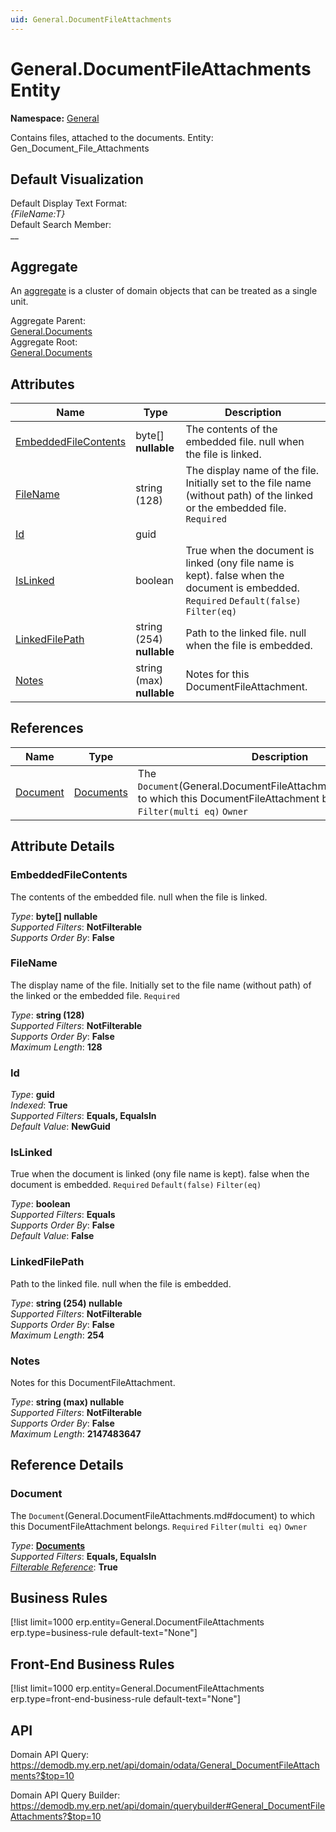 ```yaml
---
uid: General.DocumentFileAttachments
---
```

# General.DocumentFileAttachments Entity

**Namespace:** [General](General.md)  

Contains files, attached to the documents. Entity: Gen_Document_File_Attachments

## Default Visualization
Default Display Text Format:  
_{FileName:T}_  
Default Search Member:  
__  

## Aggregate
An [aggregate](https://docs.erp.net/tech/advanced/concepts/aggregates.html) is a cluster of domain objects that can be treated as a single unit.  

Aggregate Parent:  
[General.Documents](General.Documents.md)  
Aggregate Root:  
[General.Documents](General.Documents.md)  

## Attributes

| Name | Type | Description |
| ---- | ---- | --- |
| [EmbeddedFileContents](General.DocumentFileAttachments.md#embeddedfilecontents) | byte[] __nullable__ | The contents of the embedded file. null when the file is linked. 
| [FileName](General.DocumentFileAttachments.md#filename) | string (128) | The display name of the file. Initially set to the file name (without path) of the linked or the embedded file. `Required` 
| [Id](General.DocumentFileAttachments.md#id) | guid |  
| [IsLinked](General.DocumentFileAttachments.md#islinked) | boolean | True when the document is linked (ony file name is kept). false when the document is embedded. `Required` `Default(false)` `Filter(eq)` 
| [LinkedFilePath](General.DocumentFileAttachments.md#linkedfilepath) | string (254) __nullable__ | Path to the linked file. null when the file is embedded. 
| [Notes](General.DocumentFileAttachments.md#notes) | string (max) __nullable__ | Notes for this DocumentFileAttachment. 

## References

| Name | Type | Description |
| ---- | ---- | --- |
| [Document](General.DocumentFileAttachments.md#document) | [Documents](General.Documents.md) | The `Document`(General.DocumentFileAttachments.md#document) to which this DocumentFileAttachment belongs. `Required` `Filter(multi eq)` `Owner` |


## Attribute Details

### EmbeddedFileContents

The contents of the embedded file. null when the file is linked.

_Type_: **byte[] __nullable__**  
_Supported Filters_: **NotFilterable**  
_Supports Order By_: **False**  

### FileName

The display name of the file. Initially set to the file name (without path) of the linked or the embedded file. `Required`

_Type_: **string (128)**  
_Supported Filters_: **NotFilterable**  
_Supports Order By_: **False**  
_Maximum Length_: **128**  

### Id

_Type_: **guid**  
_Indexed_: **True**  
_Supported Filters_: **Equals, EqualsIn**  
_Default Value_: **NewGuid**  

### IsLinked

True when the document is linked (ony file name is kept). false when the document is embedded. `Required` `Default(false)` `Filter(eq)`

_Type_: **boolean**  
_Supported Filters_: **Equals**  
_Supports Order By_: **False**  
_Default Value_: **False**  

### LinkedFilePath

Path to the linked file. null when the file is embedded.

_Type_: **string (254) __nullable__**  
_Supported Filters_: **NotFilterable**  
_Supports Order By_: **False**  
_Maximum Length_: **254**  

### Notes

Notes for this DocumentFileAttachment.

_Type_: **string (max) __nullable__**  
_Supported Filters_: **NotFilterable**  
_Supports Order By_: **False**  
_Maximum Length_: **2147483647**  


## Reference Details

### Document

The `Document`(General.DocumentFileAttachments.md#document) to which this DocumentFileAttachment belongs. `Required` `Filter(multi eq)` `Owner`

_Type_: **[Documents](General.Documents.md)**  
_Supported Filters_: **Equals, EqualsIn**  
_[Filterable Reference](https://docs.erp.net/dev/domain-api/filterable-references.html)_: **True**  



## Business Rules

[!list limit=1000 erp.entity=General.DocumentFileAttachments erp.type=business-rule default-text="None"]

## Front-End Business Rules

[!list limit=1000 erp.entity=General.DocumentFileAttachments erp.type=front-end-business-rule default-text="None"]

## API

Domain API Query:
<https://demodb.my.erp.net/api/domain/odata/General_DocumentFileAttachments?$top=10>

Domain API Query Builder:
<https://demodb.my.erp.net/api/domain/querybuilder#General_DocumentFileAttachments?$top=10>

